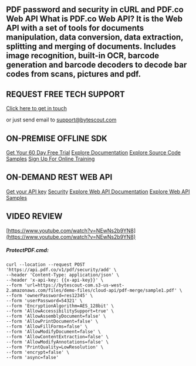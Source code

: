 ## PDF password and security in cURL and PDF.co Web API What is PDF.co Web API? It is the Web API with a set of tools for documents manipulation, data conversion, data extraction, splitting and merging of documents. Includes image recognition, built-in OCR, barcode generation and barcode decoders to decode bar codes from scans, pictures and pdf.

## REQUEST FREE TECH SUPPORT

[Click here to get in touch](https://bytescout.zendesk.com/hc/en-us/requests/new?subject=PDF.co%20Web%20API%20Question)

or just send email to [support@bytescout.com](mailto:support@bytescout.com?subject=PDF.co%20Web%20API%20Question) 

## ON-PREMISE OFFLINE SDK 

[Get Your 60 Day Free Trial](https://bytescout.com/download/web-installer?utm_source=github-readme)
[Explore Documentation](https://bytescout.com/documentation/index.html?utm_source=github-readme)
[Explore Source Code Samples](https://github.com/bytescout/ByteScout-SDK-SourceCode/)
[Sign Up For Online Training](https://academy.bytescout.com/)


## ON-DEMAND REST WEB API

[Get your API key](https://app.pdf.co/signup?utm_source=github-readme)
[Security](https://pdf.co/security)
[Explore Web API Documentation](https://apidocs.pdf.co?utm_source=github-readme)
[Explore Web API Samples](https://github.com/bytescout/ByteScout-SDK-SourceCode/tree/master/PDF.co%20Web%20API)

## VIDEO REVIEW

[https://www.youtube.com/watch?v=NEwNs2b9YN8](https://www.youtube.com/watch?v=NEwNs2b9YN8)




<!-- code block begin -->

##### **ProtectPDF.cmd:**
    
```
curl --location --request POST 'https://api.pdf.co/v1/pdf/security/add' \
--header 'Content-Type: application/json' \
--header 'x-api-key: {{x-api-key}}' \
--form 'url=https://bytescout-com.s3-us-west-2.amazonaws.com/files/demo-files/cloud-api/pdf-merge/sample1.pdf' \
--form 'ownerPassword=res12345' \
--form 'userPassword=54321' \
--form 'EncryptionAlgorithm=AES_128bit' \
--form 'AllowAccessibilitySupport=true' \
--form 'AllowAssemblyDocument=false' \
--form 'AllowPrintDocument=false' \
--form 'AllowFillForms=false' \
--form 'AllowModifyDocument=false' \
--form 'AllowContentExtraction=false' \
--form 'AllowModifyAnnotations=false' \
--form 'PrintQuality=LowResolution' \
--form 'encrypt=false' \
--form 'async=false'
```

<!-- code block end -->